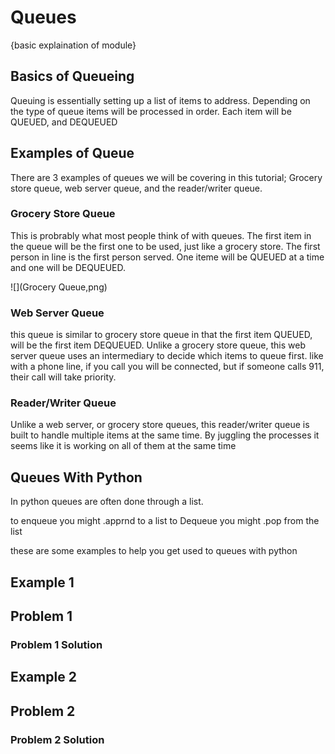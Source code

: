 # Queues
{basic explaination of module}


## Basics of Queueing
Queuing is essentially setting up a list of items to address. Depending on the type of queue items will be processed in order. Each item will be QUEUED, and DEQUEUED

## Examples of Queue
There are 3 examples of queues we will be covering in this tutorial; Grocery store queue, web server queue, and the reader/writer queue.

### Grocery Store Queue
This is probrably what most people think of with queues. The first item in the queue will be the first one to be used, just like a grocery store. The first person in line is the first person served. One iteme will be QUEUED at a time and one will be DEQUEUED.

![](Grocery Queue,png)

### Web Server Queue
this queue is similar to grocery store queue in that the first item QUEUED, will be the first item DEQUEUED. Unlike a grocery store queue, this web server queue uses an intermediary to decide which items to queue first. like with a phone line, if you call you will be connected, but if someone calls 911, their call will take priority.

### Reader/Writer Queue
Unlike a web server, or grocery store queues, this reader/writer queue is built to handle multiple items at the same time. By juggling the processes it seems like it is working on all of them at the same time

## Queues With Python
In python queues are often done through a list.

to enqueue you might .apprnd to a list
to Dequeue you might .pop from the list

these are some examples to help you get used to queues with python

## Example 1 


## Problem 1

### Problem 1 Solution


## Example 2


## Problem 2

### Problem 2 Solution


